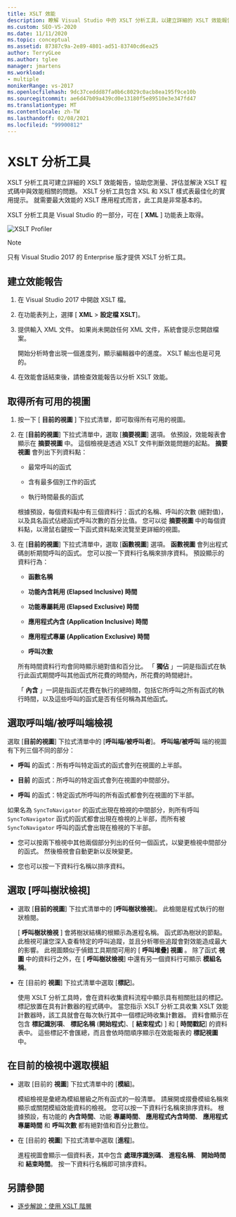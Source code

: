 ```yaml
---
title: XSLT 效能
description: 瞭解 Visual Studio 中的 XSLT 分析工具，以建立詳細的 XSLT 效能報告，以協助您優化 XSLT 程式碼的效能。
ms.custom: SEO-VS-2020
ms.date: 11/11/2020
ms.topic: conceptual
ms.assetid: 87387c9a-2e89-4801-ad51-83740cd6ea25
author: TerryGLee
ms.author: tglee
manager: jmartens
ms.workload:
- multiple
monikerRange: vs-2017
ms.openlocfilehash: 9dc37ceddd87fa0b6c8029c0acb8ea195f9ce10b
ms.sourcegitcommit: ae6d47b09a439cd0e13180f5e89510e3e347fd47
ms.translationtype: MT
ms.contentlocale: zh-TW
ms.lasthandoff: 02/08/2021
ms.locfileid: "99900812"
---
```

# <a name="the-xslt-profiler"></a>XSLT 分析工具

XSLT 分析工具可建立詳細的 XSLT 效能報告，協助您測量、評估並解決 XSLT 程式碼中與效能相關的問題。 XSLT 分析工具包含 XSL 和 XSLT 樣式表最佳化的實用提示。 就需要最大效能的 XSLT 應用程式而言，此工具是非常基本的。

XSLT 分析工具是 Visual Studio 的一部分，可在 [ **XML** ] 功能表上取得。

![XSLT Profiler](../xml-tools/media/profile-xslt-menu.png "Visual Studio 2017 中 XML 功能表項目的螢幕擷取畫面")

> [!NOTE]
> 只有 Visual Studio 2017 的 Enterprise 版才提供 XSLT 分析工具。

## <a name="create-a-performance-report"></a>建立效能報告

1. 在 Visual Studio 2017 中開啟 XSLT 檔。

2. 在功能表列上，選擇 [ **XML**  >  **設定檔 XSLT**]。

3. 提供輸入 XML 文件。 如果尚未開啟任何 XML 文件，系統會提示您開啟檔案。

   開始分析時會出現一個進度列，顯示編輯器中的進度。 XSLT 輸出也是可見的。

4. 在效能會話結束後，請檢查效能報告以分析 XSLT 效能。

## <a name="get-all-available-views"></a>取得所有可用的視圖

1. 按一下 [ **目前的視圖** ] 下拉式清單，即可取得所有可用的視圖。

2. 在 [**目前的視圖**] 下拉式清單中，選取 [**摘要視圖**] 選項。 依預設，效能報表會顯示在 **摘要視圖** 中。 這個檢視是透過 XSLT 文件判斷效能問題的起點。 **摘要視圖** 會列出下列資料點：

   - 最常呼叫的函式

   - 含有最多個別工作的函式

   - 執行時間最長的函式

   根據預設，每個資料點中有三個資料行：函式的名稱、呼叫的次數 (絕對值)，以及具名函式佔總函式呼叫次數的百分比值。 您可以從 **摘要視圖** 中的每個資料點，以滑鼠右鍵按一下函式資料點來流覽至更詳細的視圖。

3. 在 [**目前的視圖**] 下拉式清單中，選取 [**函數視圖**] 選項。 **函數視圖** 會列出程式碼剖析期間呼叫的函式。 您可以按一下資料行名稱來排序資料。 預設顯示的資料行為：

    - **函數名稱**

    - **功能內含耗用 (Elapsed Inclusive) 時間**

    - **功能專屬耗用 (Elapsed Exclusive) 時間**

    - **應用程式內含 (Application Inclusive) 時間**

    - **應用程式專屬 (Application Exclusive) 時間**

    - **呼叫次數**

   所有時間資料行均會同時顯示絕對值和百分比。 「 **獨佔** 」一詞是指函式在執行此函式期間呼叫其他函式所花費的時間內，所花費的時間總計。

   「 **內含** 」一詞是指函式花費在執行的總時間，包括它所呼叫之所有函式的執行時間，以及這些呼叫的函式是否有任何稱為其他函式。

## <a name="select-callercallee-view"></a>選取呼叫端/被呼叫端檢視

選取 [**目前的視圖**] 下拉式清單中的 [**呼叫端/被呼叫者**]。 **呼叫端/被呼叫** 端的視圖有下列三個不同的部分：

- **呼叫** 的函式：所有呼叫特定函式的函式會列在視圖的上半部。

- **目前** 的函式：所呼叫的特定函式會列在視圖的中間部分。

- **呼叫** 的函式：特定函式所呼叫的所有函式都會列在視圖的下半部。

如果名為 `SyncToNavigator` 的函式出現在檢視的中間部分，則所有呼叫 `SyncToNavigator` 函式的函式都會出現在檢視的上半部，而所有被 `SyncToNavigator` 呼叫的函式會出現在檢視的下半部。

- 您可以按兩下檢視中其他兩個部分列出的任何一個函式，以變更檢視中間部分的函式。 然後檢視會自動更新以反映變更。

- 您也可以按一下資料行名稱以排序資料。

## <a name="select-call-tree-view"></a>選取 [呼叫樹狀檢視]

- 選取 [**目前的視圖**] 下拉式清單中的 [**呼叫樹狀檢視**]。 此檢閱是程式執行的樹狀檢閱。

   [ **呼叫樹狀檢視** ] 會將樹狀結構的根顯示為進程名稱。 函式即為樹狀的節點。 此檢視可讓您深入查看特定的呼叫追蹤，並且分析哪些追蹤會對效能造成最大的影響。 此視圖類似于偵錯工具期間可用的 [ **呼叫堆疊] 視圖** 。 除了函式 **視圖** 中的資料行之外，在 [ **呼叫樹狀檢視**] 中還有另一個資料行可顯示 **模組名稱**。

- 在 [目前的 **視圖**] 下拉式清單中選取 [**標記**]。

   使用 XSLT 分析工具時，會在資料收集資料流程中顯示具有相關批註的標記。 標記放置在具有計數器的程式碼中。 當您指示 XSLT 分析工具收集 XSLT 效能計數器時，該工具就會在每次執行其中一個標記時收集計數器。 資料會顯示在包含 **標記識別項**、 **標記名稱** (**開始程式**]、[ **結束程式**) ] 和 [ **時間戳記**] 的資料表中。 這些標記不會匯總，而且會依時間順序顯示在效能報表的 **標記視圖** 中。

## <a name="select-modules-in-the-current-view"></a>在目前的檢視中選取模組

- 選取 [目前的 **視圖**] 下拉式清單中的 [**模組**]。

   模組檢視是彙總為模組層級之所有函式的一般清單。 請展開或摺疊模組名稱來顯示或關閉模組效能資料的檢視。 您可以按一下資料行名稱來排序資料。 根據預設，有功能的 **內含時間**、功能 **專屬時間**、 **應用程式內含時間**、 **應用程式專屬時間** 和 **呼叫次數** 都有絕對值和百分比數位。

- 在 [目前的 **視圖**] 下拉式清單中選取 [**進程**]。

   進程視圖會顯示一個資料表，其中包含 **處理序識別碼**、 **進程名稱**、 **開始時間** 和 **結束時間**。 按一下資料行名稱即可排序資料。

## <a name="see-also"></a>另請參閱

- [逐步解說：使用 XSLT 階層](../xml-tools/walkthrough-using-xslt-hierarchy.md)
